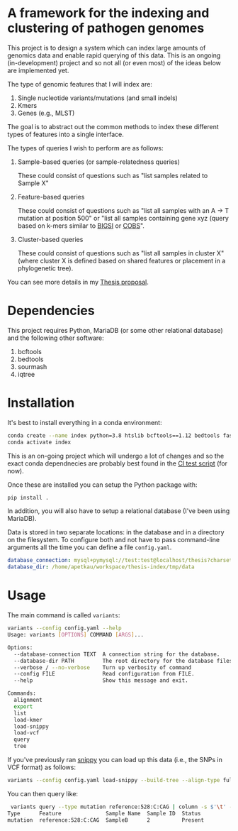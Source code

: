 # A framework for the indexing and clustering of pathogen genomes

This project is to design a system which can index large amounts of genomics data and enable rapid querying of this data.
This is an ongoing (in-development) project and so not all (or even most) of the ideas below are implemented yet.

The type of genomic features that I will index are:

1. Single nucleotide variants/mutations (and small indels)
2. Kmers
3. Genes (e.g., MLST)

The goal is to abstract out the common methods to index these different types of features into a single interface.

The types of queries I wish to perform are as follows:

1. Sample-based queries (or sample-relatedness queries)
   
   These could consist of questions such as "list samples related to Sample X"

2. Feature-based queries

   These could consist of questions such as "list all samples with an A -> T mutation at position 500" or "list all samples containing gene xyz (query based on k-mers similar to [BIGSI][] or [COBS][]".

3. Cluster-based queries

   These could consist of questions such as "list all samples in cluster X" (where cluster X is defined based on shared features or placement in a phylogenetic tree).

You can see more details in my [Thesis proposal][thesis-proposal].

# Dependencies

This project requires Python, MariaDB (or some other relational database) and the following other software:

1. bcftools
2. bedtools
3. sourmash
4. iqtree

# Installation

It's best to install everything in a conda environment:

```bash
conda create --name index python=3.8 htslib bcftools==1.12 bedtools fasttree iqtree
conda activate index
```

This is an on-going project which will undergo a lot of changes and so the exact conda dependnecies are probably best found in the [CI test script][ci-dependencies] (for now).

Once these are installed you can setup the Python package with:

```bash
pip install .
```

In addition, you will also have to setup a relational database (I've been using MariaDB).

Data is stored in two separate locations: in the database and in a directory on the filesystem.
To configure both and not have to pass command-line arguments all the time you can define a file `config.yaml`.

```yaml
database_connection: mysql+pymysql://test:test@localhost/thesis?charset=utf8mb4
database_dir: /home/apetkau/workspace/thesis-index/tmp/data
```

# Usage

The main command is called `variants`:

```bash
variants --config config.yaml --help
Usage: variants [OPTIONS] COMMAND [ARGS]...

Options:
  --database-connection TEXT  A connection string for the database.
  --database-dir PATH         The root directory for the database files.
  --verbose / --no-verbose    Turn up verbosity of command
  --config FILE               Read configuration from FILE.
  --help                      Show this message and exit.

Commands:
  alignment
  export
  list
  load-kmer
  load-snippy
  load-vcf
  query
  tree
```

If you've previously ran [snippy][] you can load up this data (i.e., the SNPs in VCF format) as follows:

```bash
variants --config config.yaml load-snippy --build-tree --align-type full --reference-file reference.fasta snippy-dir/
```

You can then query like:

```bash
 variants query --type mutation reference:528:C:CAG | column -s $'\t' -t
Type      Feature              Sample Name  Sample ID  Status
mutation  reference:528:C:CAG  SampleB      2          Present
```

[thesis-proposal]: https://drive.google.com/file/d/1sd0WjmwO_KU5wacfpUiPGT20xVOwBc8i/view?usp=sharing
[BIGSI]: https://bigsi.readme.io/
[COBS]: https://github.com/bingmann/cobs
[ci-dependencies]: https://github.com/apetkau/thesis-index/blob/development/.github/workflows/ci-test.yml#L37
[snippy]: https://github.com/tseemann/snippy